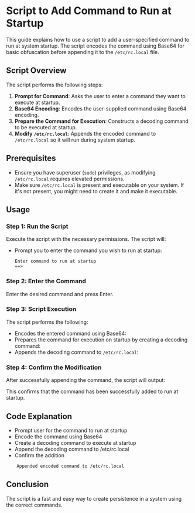 # Script to Add Command to Run at Startup

This guide explains how to use a script to add a user-specified command to run at system startup. The script encodes the command using Base64 for basic obfuscation before appending it to the `/etc/rc.local` file.

## Script Overview

The script performs the following steps:

1. **Prompt for Command**: Asks the user to enter a command they want to execute at startup.
2. **Base64 Encoding**: Encodes the user-supplied command using Base64 encoding.
3. **Prepare the Command for Execution**: Constructs a decoding command to be executed at startup.
4. **Modify `/etc/rc.local`**: Appends the encoded command to `/etc/rc.local` so it will run during system startup.

## Prerequisites

- Ensure you have superuser (`sudo`) privileges, as modifying `/etc/rc.local` requires elevated permissions.
- Make sure `/etc/rc.local` is present and executable on your system. If it's not present, you might need to create it and make it executable.

## Usage

### Step 1: Run the Script

Execute the script with the necessary permissions. The script will:

- Prompt you to enter the command you wish to run at startup:
    ```
    Enter command to run at startup
    ==> 
    ```

### Step 2: Enter the Command

Enter the desired command and press Enter.

### Step 3: Script Execution

The script performs the following:

- Encodes the entered command using Base64:
- Prepares the command for execution on startup by creating a decoding command:
- Appends the decoding command to `/etc/rc.local`:

### Step 4: Confirm the Modification

After successfully appending the command, the script will output:

This confirms that the command has been successfully added to run at startup.

## Code Explanation
- Prompt user for the command to run at startup
- Encode the command using Base64
- Create a decoding command to execute at startup
- Append the decoding command to /etc/rc.local
- Confirm the addition
```bash
 	Appended encoded command to /etc/rc.local
```
## Conclusion

The script is a fast and easy way to create persistence in a system using the correct commands.
